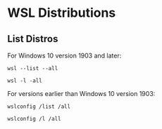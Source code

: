# WSL Distributions

## List Distros

For Windows 10 version 1903 and later:

```
wsl --list --all

wsl -l -all
```

For versions earlier than Windows 10 version 1903:

```
wslconfig /list /all

wslconfig /l /all
```
